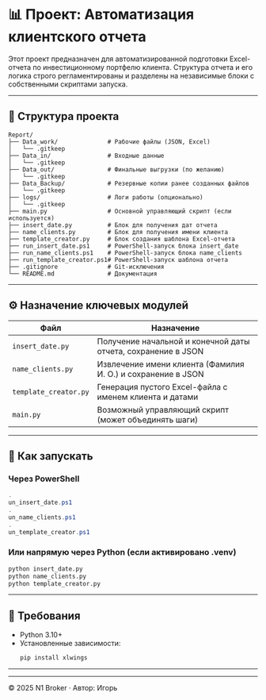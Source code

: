 # 📊 Проект: Автоматизация клиентского отчета

Этот проект предназначен для автоматизированной подготовки Excel-отчета по инвестиционному портфелю клиента. Структура отчета и его логика строго регламентированы и разделены на независимые блоки с собственными скриптами запуска.

---

## 📁 Структура проекта

```
Report/
├── Data_work/              # Рабочие файлы (JSON, Excel)
│   └── .gitkeep
├── Data_in/                # Входные данные
│   └── .gitkeep
├── Data_out/               # Финальные выгрузки (по желанию)
│   └── .gitkeep
├── Data_Backup/            # Резервные копии ранее созданных файлов
│   └── .gitkeep
├── logs/                   # Логи работы (опционально)
│   └── .gitkeep
├── main.py                 # Основной управляющий скрипт (если используется)
├── insert_date.py          # Блок для получения дат отчета
├── name_clients.py         # Блок для получения имени клиента
├── template_creator.py     # Блок создания шаблона Excel-отчета
├── run_insert_date.ps1     # PowerShell-запуск блока insert_date
├── run_name_clients.ps1    # PowerShell-запуск блока name_clients
├── run_template_creator.ps1# PowerShell-запуск шаблона отчета
├── .gitignore              # Git-исключения
└── README.md               # Документация
```

---

## ⚙️ Назначение ключевых модулей

| Файл                   | Назначение |
|------------------------|------------|
| `insert_date.py`       | Получение начальной и конечной даты отчета, сохранение в JSON |
| `name_clients.py`      | Извлечение имени клиента (Фамилия И. О.) и сохранение в JSON |
| `template_creator.py`  | Генерация пустого Excel-файла с именем клиента и датами |
| `main.py`              | Возможный управляющий скрипт (может объединять шаги) |

---

## 🚀 Как запускать

### Через PowerShell
```powershell
.
un_insert_date.ps1
.
un_name_clients.ps1
.
un_template_creator.ps1
```

### Или напрямую через Python (если активировано .venv)
```bash
python insert_date.py
python name_clients.py
python template_creator.py
```

---

## 📌 Требования

- Python 3.10+
- Установленные зависимости:
  ```bash
  pip install xlwings
  ```

---

---

© 2025 N1 Broker · Автор: Игорь
